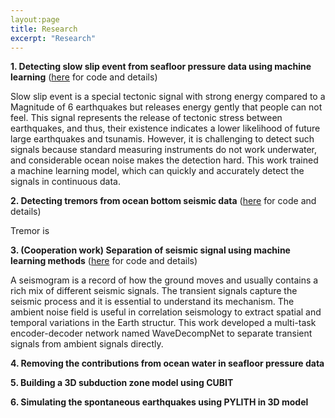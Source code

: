 ```yaml
---
layout:page
title: Research
excerpt: "Research"
---
```


__1. Detecting slow slip event from seafloor pressure data using machine learning__ ([here](https://github.com/bing-he/SSE_detection_using_machine_learning) for code and details)

Slow slip event is a special tectonic signal with strong energy compared to a Magnitude of 6 earthquakes but releases energy gently that people can not feel. This signal represents the release of tectonic stress between earthquakes, and thus, their existence indicates a lower likelihood of future large earthquakes and tsunamis. However, it is challenging to detect such signals because standard measuring instruments do not work underwater, and considerable ocean noise makes the detection hard. This work trained a machine learning model, which can quickly and accurately detect the signals in continuous data.

__2. Detecting tremors from ocean bottom seismic data__ ([here](https://github.com/bing-he/Tremor_detection) for code and details)

Tremor is 

__3. (Cooperation work) Separation of seismic signal using machine learning methods__ ([here](https://github.com/yinjiuxun/WaveDecompNet) for code and details)

A seismogram is a record of how the ground moves and usually contains a rich mix of different seismic signals. The transient signals capture the seismic process and it is essential to understand its mechanism. The ambient noise field is useful in correlation seismology to extract spatial and temporal variations in the Earth structur. This work developed a multi-task encoder-decoder network named WaveDecompNet to separate transient signals from ambient signals directly.


__4. Removing the contributions from ocean water in seafloor pressure data__

__5. Building a 3D subduction zone model using CUBIT__

__6. Simulating the spontaneous earthquakes using PYLITH in 3D model__


